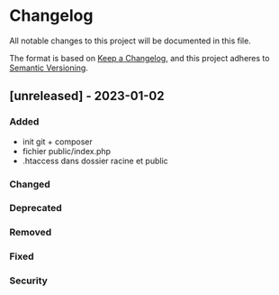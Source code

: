 # Changelog

All notable changes to this project will be documented in this file.

The format is based on [Keep a Changelog](https://keepachangelog.com/en/1.0.0/),
and this project adheres to [Semantic Versioning](https://semver.org/spec/v2.0.0.html).


## [unreleased] - 2023-01-02

### Added

- init git + composer
- fichier public/index.php
- .htaccess dans dossier racine et public

### Changed
### Deprecated
### Removed
### Fixed
### Security